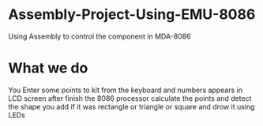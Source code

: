 # Assembly-Project-Using-EMU-8086
Using Assembly to control the component in MDA-8086
# What we do 
You Enter some points to kit from the keyboard and numbers appears in LCD screen after finish the 8086 processor calculate the points and detect the shape you add if it was rectangle or triangle or square and drow it using LEDs
